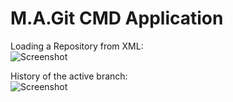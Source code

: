 # M.A.Git CMD Application

Loading a Repository from XML:<br />
![Screenshot](https://github.com/asaf12355/MAGit/blob/master/M.A.Git%20CMD/pictures/XML.png)
<br />

History of the active branch:<br />
![Screenshot](https://github.com/asaf12355/MAGit/blob/master/M.A.Git%20CMD/pictures/History.png)
<br />
